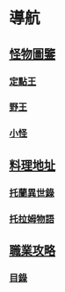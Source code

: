 # 導航

## [怪物圖鑒](../docs/mobs)

### [定點王](../docs/mobs#定點王)

### [野王](../docs/mobs#野王)

### [小怪](../docs/mobs#小怪)

## [料理地址](../docs/cuisine)

### [托蘭異世錄](../docs/cuisine#托蘭異世錄)

### [托拉姆物語](../docs/cuisine#托拉姆物語)

## [職業攻略](../docs/strategy)

### [目錄](../docs/strategy#目錄)

